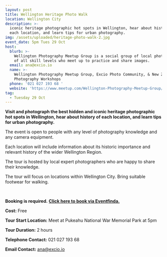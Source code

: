 ```yaml
---
layout: post
title: Wellington Heritage Photo Walk
location: Wellington City
description: >-
  iconic heritage photographic hot spots in Wellington, hear about history of
  each location, and learn tips for urban photography.
img: /assets/uploaded/heritage-photo-walk-2.jpg
event_date: 5pm Tues 29 Oct
host:
  blurb: >-
    Wellington Photography Meetup Group is a social group of local photographers
    of all skill levels who meet up to practice and share images.  
  email: ana@excio.io
  name: >-
    Wellington Photography Meetup Group, Excio Photo Community, & New Zealand
    Photography Workshops
  phone: '021 027 193 68 '
  website: 'https://www.meetup.com/Wellington-Photography-Meetup-Group/'
tag:
  - Tuesday 29 Oct
---
```

**Visit and photograph the best hidden and iconic heritage photographic hot spots in Wellington, hear about history of each location, and learn tips for urban photography.**

The event is open to people with any level of photography knowledge and any camera equipment. 

Each location will include information about its historic importance and relevant history of the wider Wellington Region.

The tour is hosted by local expert photographers who are happy to share their knowledge.

The tour will focus on locations within Wellington City. Bring suitable footwear for walking. 

<br>

**Booking is required.** [**Click here to book via Eventfinda.**](https://www.eventfinda.co.nz/2019/wellington-heritage-photo-walk/wellington)

**Cost:** Free

**Tour Start Location:** Meet at Pukeahu National War Memorial Park at 5pm

**Tour Duration:** 2 hours

**Telephone Contact:** 021 027 193 68

**Email Contact:** ana@excio.io
